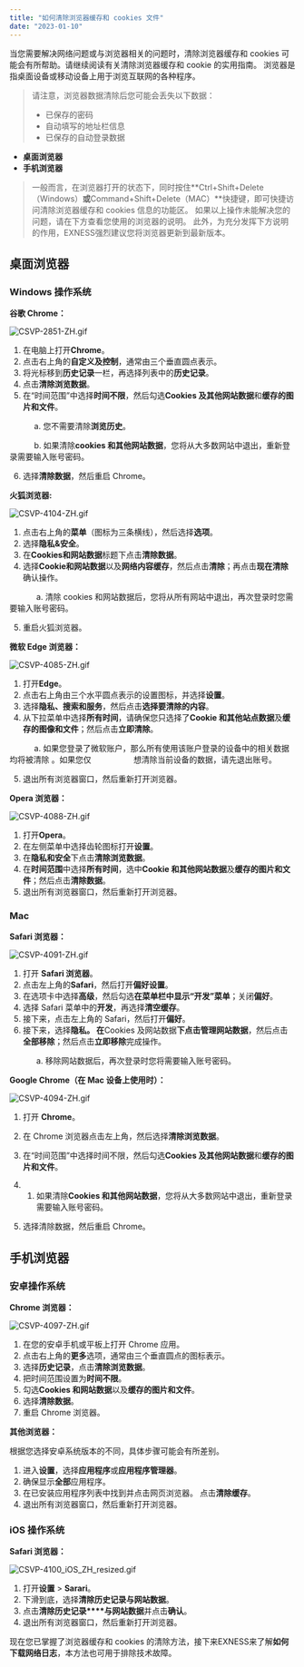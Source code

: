 ```yaml
---
title: "如何清除浏览器缓存和 cookies 文件"
date: "2023-01-10"
---
```


当您需要解决网络问题或与浏览器相关的问题时，清除浏览器缓存和 cookies 可能会有所帮助。请继续阅读有关清除浏览器缓存和 cookie 的实用指南。 浏览器是指桌面设备或移动设备上用于浏览互联网的各种程序。

> 请注意，浏览器数据清除后您可能会丢失以下数据：
> - 已保存的密码
> - 自动填写的地址栏信息
> - 已保存的自动登录数据

- **桌面浏览器**
- **手机浏览器**

> 一般而言，在浏览器打开的状态下，同时按住**Ctrl+Shift+Delete（Windows）**或**Command+Shift+Delete（MAC）**快捷键，即可快捷访问清除浏览器缓存和 cookies 信息的功能区。 如果以上操作未能解决您的问题，请在下方查看您使用的浏览器的说明。 此外，为充分发挥下方说明的作用，EXNESS强烈建议您将浏览器更新到最新版本。

## **桌面浏览器**

### Windows 操作系统

**谷歌 Chrome：**

![CSVP-2851-ZH.gif](https://get.exness.help/hc/article_attachments/5895954812060/CSVP-2851-ZH.gif)

1. 在电脑上打开**Chrome**。
2. 点击右上角的**自定义及控制**，通常由三个垂直圆点表示。
3. 将光标移到**历史记录**一栏，再选择列表中的**历史记录**。
4. 点击**清除浏览数据**。
5. 在“时间范围”中选择**时间不限**，然后勾选**Cookies 及其他网站数据**和**缓存的图片和文件**。

           a. 您不需要清除**浏览历史**。

           b. 如果清除**cookies 和其他网站数据**，您将从大多数网站中退出，重新登录需要输入账号密码。

6. 选择**清除数据**，然后重启 Chrome。

**火狐浏览器:**

![CSVP-4104-ZH.gif](https://get.exness.help/hc/article_attachments/5896295532828/CSVP-4104-ZH.gif)

1. 点击右上角的**菜单**（图标为三条横线），然后选择**选项**。
2. 选择**隐私&安全**。
3. 在**Cookies和网站数据**标题下点击**清除数据**。
4. 选择**Cookie和网站数据**以及**网络内容缓存**，然后点击**清除**；再点击**现在清除**确认操作。

            a. 清除 cookies 和网站数据后，您将从所有网站中退出，再次登录时您需要输入账号密码。

5. 重启火狐浏览器。

**微软 Edge 浏览器：**

![CSVP-4085-ZH.gif](https://get.exness.help/hc/article_attachments/5918601636124/CSVP-4085-ZH.gif)

1. 打开**Edge**。
2. 点击右上角由三个水平圆点表示的设置图标，并选择**设置**。
3. 选择**隐私、搜索和服务**，然后点击**选择要清除的内容**。
4. 从下拉菜单中选择**所有时间**，请确保您只选择了**Cookie 和其他站点数据**及**缓存的图像和文件**；然后点击**立即清除**。

           a. 如果您登录了微软账户，那么所有使用该账户登录的设备中的相关数据均将被清除 。如果您仅                   想清除当前设备的数据，请先退出账号。

5. 退出所有浏览器窗口，然后重新打开浏览器。

**Opera 浏览器：**

![CSVP-4088-ZH.gif](https://get.exness.help/hc/article_attachments/5918711806748/CSVP-4088-ZH.gif)

1. 打开**Opera**。
2. 在左侧菜单中选择齿轮图标打开**设置**。
3. 在**隐私和安全**下点击**清除浏览数据**。
4. 在**时间范围**中选择**所有时间**，选中**Cookie 和其他网站数据**及**缓存的图片和文件**；然后点击**清除数据**。
5. 退出所有浏览器窗口，然后重新打开浏览器。

### Mac

**Safari 浏览器：**

![CSVP-4091-ZH.gif](https://get.exness.help/hc/article_attachments/5919241484572/CSVP-4091-ZH.gif)

1. 打开 **Safari 浏览器**。
2. 点击左上角的**Safari**，然后打开**偏好设置**。
3. 在选项卡中选择**高级**，然后勾选**在菜单栏中显示“开发”菜单**；关闭**偏好**。
4. 选择 Safari 菜单中的**开发**，再选择**清空缓存**。
5. 接下来，点击左上角的 Safari，然后打开**偏好**。
6. 接下来，选择**隐私。 在**Cookies 及网站数据**下点击管理网站数据**，然后点击**全部移除**；然后点击**立即移除**完成操作。

            a. 移除网站数据后，再次登录时您将需要输入账号密码。

**Google Chrome（在 Mac 设备上使用时）：**

![CSVP-4094-ZH.gif](https://get.exness.help/hc/article_attachments/5919523698716/CSVP-4094-ZH.gif)

1. 打开 **Chrome**。
2. 在 Chrome 浏览器点击左上角，然后选择**清除浏览数据**。
3. 在“时间范围”中选择时间不限，然后勾选**Cookies 及其他网站数据**和**缓存的图片和文件**。

1. 1. 如果清除**Cookies 和其他网站数据**，您将从大多数网站中退出，重新登录需要输入账号密码。

4. 选择清除数据，然后重启 Chrome。

## **手机浏览器**

### 安卓操作系统

**Chrome 浏览器：**

![CSVP-4097-ZH.gif](https://get.exness.help/hc/article_attachments/5920610234396/CSVP-4097-ZH.gif)

1. 在您的安卓手机或平板上打开 Chrome 应用。
2. 点击右上角的**更多**选项，通常由三个垂直圆点的图标表示。
3. 选择**历史记录**，点击**清除浏览数据**。
4. 把时间范围设置为**时间不限**。
5. 勾选**Cookies 和网站数据**以及**缓存的图片和文件**。
6. 选择**清除数据**。
7. 重启 Chrome 浏览器。

**其他浏览器：**

根据您选择安卓系统版本的不同，具体步骤可能会有所差别。

1. 进入**设置**，选择**应用程序**或**应用程序管理器**。
2. 确保显示**全部**应用程序。
3. 在已安装应用程序列表中找到并点击网页浏览器。 点击**清除缓存**。
4. 退出所有浏览器窗口，然后重新打开浏览器。

### iOS 操作系统

**Safari 浏览器：**

![CSVP-4100_iOS_ZH_resized.gif](https://get.exness.help/hc/article_attachments/5921194615836/CSVP-4100_iOS_ZH_resized.gif)

1. 打开**设置** > **Sarari**。
2. 下滑到底，选择**清除历史记录与网站数据**。
3. 点击**清除历史记录****与网站数据**并点击**确认**。
4. 退出所有浏览器窗口，然后重新打开浏览器。

现在您已掌握了浏览器缓存和 cookies 的清除方法，接下来EXNESS来了解**如何下载网络日志**，本方法也可用于排除技术故障。
